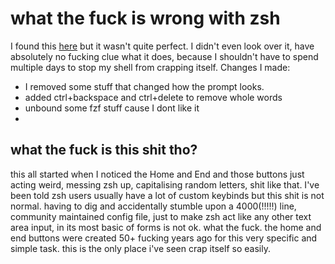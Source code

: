 # what the fuck is wrong with zsh

I found this [here](https://grml.org/zsh/) but it wasn't quite perfect. I didn't even look over it, have absolutely no fucking clue what it does, because I shouldn't have to spend multiple days to stop my shell from crapping itself. Changes I made:

-   I removed some stuff that changed how the prompt looks.
-   added ctrl+backspace and ctrl+delete to remove whole words
-   unbound some fzf stuff cause I dont like it
-

## what the fuck is this shit tho?

this all started when I noticed the Home and End and those buttons just acting weird, messing zsh up, capitalising random letters, shit like that. I've been told zsh users usually have a lot of custom keybinds but this shit is not normal. having to dig and accidentally stumble upon a 4000(!!!!!) line, community maintained config file, just to make zsh act like any other text area input, in its most basic of forms is not ok. what the fuck. the home and end buttons were created 50+ fucking years ago for this very specific and simple task. this is the only place i've seen crap itself so easily.
